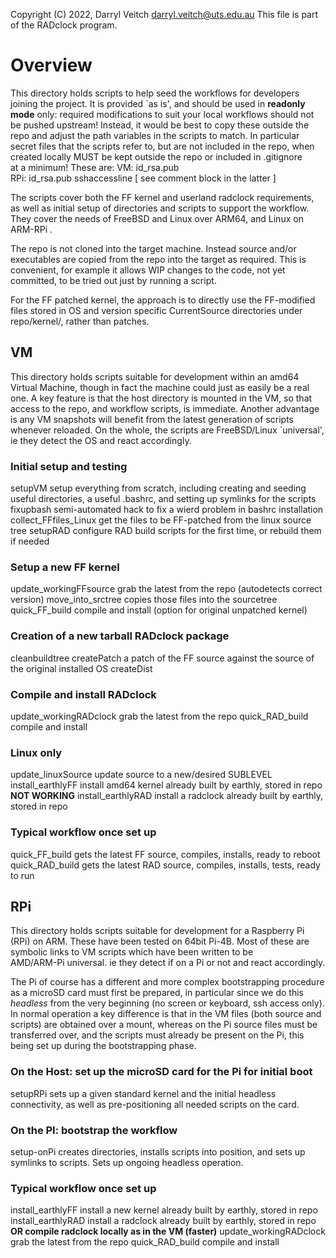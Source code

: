 Copyright (C) 2022, Darryl Veitch <darryl.veitch@uts.edu.au>
This file is part of the RADclock program.

Overview
========

This directory holds scripts to help seed the workflows for developers joining the project.
It is provided `as is', and should be used in **readonly mode** only:  required modifications to 
suit your local workflows should not be pushed upstream!
Instead, it would be best to copy these outside the repo and adjust the path variables 
in the scripts to match.  In particular secret files that the scripts refer to, but are not included 
in the repo, when created locally MUST be kept outside the repo or included in .gitignore  
at a minimum!   These are:
   VM:   id_rsa.pub  
   RPi:   id_rsa.pub   sshaccessline    [ see comment block in the latter ]

The scripts cover both the FF kernel and userland radclock requirements, as well as initial
setup of directories and scripts to support the workflow.  
They cover the needs of FreeBSD and Linux over ARM64, and Linux on ARM-RPi .

The repo is not cloned into the target machine. Instead source and/or executables are copied
from the repo into the target as required.  This is convenient, for example it allows WIP 
changes to the code, not yet committed, to be tried out just by running a script. 

For the FF patched kernel, the approach is to directly use the FF-modified files stored in 
OS and version specific CurrentSource directories under repo/kernel/, rather than patches.


## VM  
This directory holds scripts suitable for development within an amd64 Virtual Machine, though
in fact the machine could just as easily be a real one.  A key feature is that the host 
directory is mounted in the VM, so that access to the repo, and workflow scripts, is 
immediate. Another advantage is any VM snapshots will benefit from the latest generation of
scripts whenever reloaded. 
On the whole, the scripts are FreeBSD/Linux `universal', ie they detect the OS and react 
accordingly.

### Initial setup and testing
setupVM                    setup everything from scratch, including creating and seeding useful 
                                  directories, a useful .bashrc, and setting up symlinks for the scripts
fixupbash                   semi-automated hack to fix a wierd problem in bashrc installation
collect_FFfiles_Linux  get the files to be FF-patched from the linux source tree
setupRAD                   configure RAD build scripts for the first time, or rebuild them if needed

### Setup a new FF kernel
update_workingFFsource   grab the latest from the repo (autodetects correct version)
move_into_srctree              copies those files into the sourcetree
quick_FF_build                   compile and install (option for original unpatched kernel)

### Creation of a new tarball RADclock package
cleanbuildtree
createPatch         a patch of the FF source against the source of the original installed OS
createDist

### Compile and install RADclock
update_workingRADclock    grab the latest from the repo
quick_RAD_build                  compile and install

### Linux only
update_linuxSource         update source to a new/desired SUBLEVEL
install_earthlyFF               install amd64 kernel already built by earthly, stored in repo **NOT WORKING**
install_earthlyRAD            install a radclock already built by earthly, stored in repo

### Typical workflow once set up
quick_FF_build			gets the latest FF source, compiles, installs, ready to reboot
quick_RAD_build             gets the latest RAD source, compiles, installs, tests, ready to run



## RPi
This directory holds scripts suitable for development for a Raspberry Pi (RPi) on ARM.
These have been tested on 64bit Pi-4B.
Most of these are symbolic links to VM scripts which have been written to be  
AMD/ARM-Pi universal.  ie they detect if on a Pi or not and react accordingly. 

The Pi of course has a different and more complex bootstrapping procedure as a microSD
card must first be prepared, in particular since we do this *headless* from the very beginning
(no screen or keyboard, ssh access only).
In normal operation a key difference is that in the VM files (both source and scripts) are 
obtained over a mount, whereas on the Pi source files must be transferred over, and the 
scripts must already be present on the Pi, this being set up during the bootstrapping phase.

### On the Host:  set up the microSD card for the Pi for initial boot
setupRPi        sets up a given standard kernel and the initial headless connectivity,
                       as well as pre-positioning all needed scripts on the card.

### On the PI:  bootstrap the workflow 
setup-onPi     creates directories, installs scripts into position, and sets up symlinks to scripts.
				Sets up ongoing headless operation.

###  Typical workflow once set up
install_earthlyFF                   install a new kernel already built by earthly, stored in repo
install_earthlyRAD                install a radclock already built by earthly, stored in repo
 **OR compile radclock locally as in the VM (faster)** 
update_workingRADclock    grab the latest from the repo
quick_RAD_build                  compile and install

